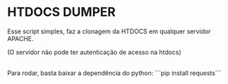 # HTDOCS DUMPER<br>
<p>Esse script simples, faz a clonagem da HTDOCS em qualquer servidor APACHE.</p>
<p>(O servidor não pode ter autenticação de acesso na htdocs)</p><br>
Para rodar, basta baixar a dependência do python: ```pip install requests```
